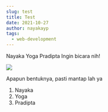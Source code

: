 ```yaml
---
slug: test
title: Test
date: 2021-10-27
author: nayakayp
tags:
  - web-development
---
```

Nayaka Yoga Pradipta Ingin bicara nih!

![](/images/nayaka-photo.png)

Apapun bentuknya, pasti mantap lah ya

1. Nayaka
2. Yoga
3. Pradipta